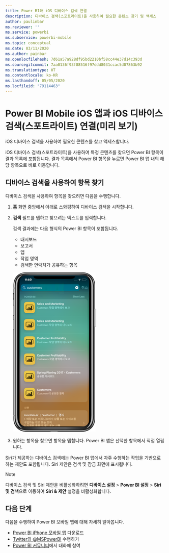 ```yaml
---
title: Power BI와 iOS 디바이스 검색 연결
description: 디바이스 검색(스포트라이트)을 사용하여 필요한 콘텐츠 찾기 및 액세스
author: paulinbar
ms.reviewer: ''
ms.service: powerbi
ms.subservice: powerbi-mobile
ms.topic: conceptual
ms.date: 03/11/2020
ms.author: painbar
ms.openlocfilehash: 7d61a57a928df95bd2210bf58cc44e37d14c393d
ms.sourcegitcommit: 7aa0136f93f88516f97ddd8031ccac5d07863b92
ms.translationtype: HT
ms.contentlocale: ko-KR
ms.lasthandoff: 05/05/2020
ms.locfileid: "79114463"
---
```

# <a name="ios-device-search-spotlight-integration-with-power-bi-mobile-ios-app-preview"></a>Power BI Mobile iOS 앱과 iOS 디바이스 검색(스포트라이트) 연결(미리 보기)
iOS 디바이스 검색을 사용하여 필요한 콘텐츠를 찾고 액세스합니다.

iOS 디바이스 검색(스포트라이트)을 사용하여 특정 콘텐츠를 찾으면 Power BI 항목이 결과 목록에 포함됩니다. 결과 목록에서 Power BI 항목을 누르면 Power BI 앱 내의 해당 항목으로 바로 이동합니다.

## <a name="find-items-using-device-search"></a>디바이스 검색을 사용하여 항목 찾기

디바이스 검색을 사용하여 항목을 찾으려면 다음을 수행합니다.

1. **홈** 화면 중앙에서 아래로 스와핑하여 디바이스 검색을 시작합니다.

2. **검색** 필드를 탭하고 찾으려는 텍스트를 입력합니다.
 
   검색 결과에는 다음 형식의 Power BI 항목이 포함됩니다.

    * 대시보드
    * 보고서
    * 앱
    * 작업 영역
    * 검색한 연락처가 공유하는 항목

    ![iOS 디바이스 검색에서 Power BI 검색 결과를 보여주는 스크린샷](./media/mobile-apps-ios-siri-search/power-bi-spotlight-search.png)

 3. 원하는 항목을 찾으면 항목을 탭합니다. Power BI 앱은 선택한 항목에서 직접 열립니다. 

Siri가 제공하는 디바이스 검색에는 Power BI 앱에서 자주 수행하는 작업을 기반으로 하는 제안도 포함됩니다. Siri 제안은 검색 및 잠금 화면에 표시됩니다.

>[!NOTE]
>
>디바이스 검색 및 Siri 제안을 비활성화하려면 **디바이스 설정** > **Power BI 설정** > **Siri 및 검색**으로 이동하여 **Siri & 제안** 설정을 비활성화합니다.
>

## <a name="next-steps"></a>다음 단계
다음을 수행하여 Power BI 모바일 앱에 대해 자세히 알아봅니다. 

* [Power BI iPhone 모바일 앱](https://go.microsoft.com/fwlink/?LinkId=522062) 다운로드
* [Twitter의 @MSPowerBI](https://twitter.com/MSPowerBI) 수행하기
* [Power BI 커뮤니티](https://community.powerbi.com/)에서 대화에 참여

